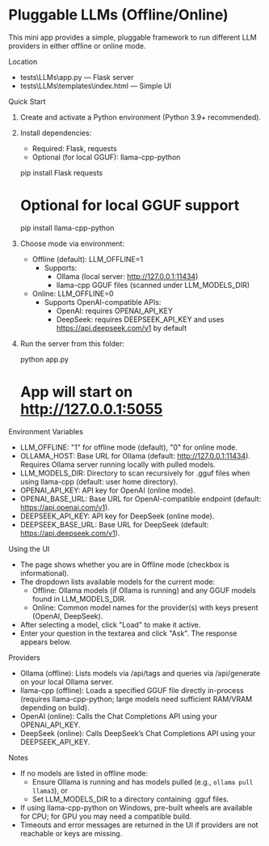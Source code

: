 Pluggable LLMs (Offline/Online)
================================

This mini app provides a simple, pluggable framework to run different LLM providers in either offline or online mode.

Location
- tests\LLMs\app.py — Flask server
- tests\LLMs\templates\index.html — Simple UI

Quick Start
1) Create and activate a Python environment (Python 3.9+ recommended).
2) Install dependencies:
   - Required: Flask, requests
   - Optional (for local GGUF): llama-cpp-python

   pip install Flask requests
   # Optional for local GGUF support
   pip install llama-cpp-python

3) Choose mode via environment:
   - Offline (default): LLM_OFFLINE=1
     - Supports:
       - Ollama (local server: http://127.0.0.1:11434)
       - llama-cpp GGUF files (scanned under LLM_MODELS_DIR)
   - Online: LLM_OFFLINE=0
     - Supports OpenAI-compatible APIs:
       - OpenAI: requires OPENAI_API_KEY
       - DeepSeek: requires DEEPSEEK_API_KEY and uses https://api.deepseek.com/v1 by default

4) Run the server from this folder:

   python app.py
   # App will start on http://127.0.0.1:5055

Environment Variables
- LLM_OFFLINE: "1" for offline mode (default), "0" for online mode.
- OLLAMA_HOST: Base URL for Ollama (default: http://127.0.0.1:11434). Requires Ollama server running locally with pulled models.
- LLM_MODELS_DIR: Directory to scan recursively for .gguf files when using llama-cpp (default: user home directory).
- OPENAI_API_KEY: API key for OpenAI (online mode).
- OPENAI_BASE_URL: Base URL for OpenAI-compatible endpoint (default: https://api.openai.com/v1).
- DEEPSEEK_API_KEY: API key for DeepSeek (online mode).
- DEEPSEEK_BASE_URL: Base URL for DeepSeek (default: https://api.deepseek.com/v1).

Using the UI
- The page shows whether you are in Offline mode (checkbox is informational).
- The dropdown lists available models for the current mode:
  - Offline: Ollama models (if Ollama is running) and any GGUF models found in LLM_MODELS_DIR.
  - Online: Common model names for the provider(s) with keys present (OpenAI, DeepSeek).
- After selecting a model, click "Load" to make it active.
- Enter your question in the textarea and click "Ask". The response appears below.

Providers
- Ollama (offline): Lists models via /api/tags and queries via /api/generate on your local Ollama server.
- llama-cpp (offline): Loads a specified GGUF file directly in-process (requires llama-cpp-python; large models need sufficient RAM/VRAM depending on build).
- OpenAI (online): Calls the Chat Completions API using your OPENAI_API_KEY.
- DeepSeek (online): Calls DeepSeek’s Chat Completions API using your DEEPSEEK_API_KEY.

Notes
- If no models are listed in offline mode:
  - Ensure Ollama is running and has models pulled (e.g., `ollama pull llama3`), or
  - Set LLM_MODELS_DIR to a directory containing .gguf files.
- If using llama-cpp-python on Windows, pre-built wheels are available for CPU; for GPU you may need a compatible build.
- Timeouts and error messages are returned in the UI if providers are not reachable or keys are missing.
